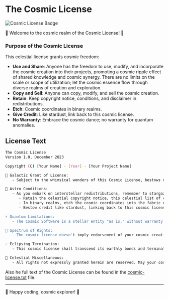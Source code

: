 # The Cosmic License

![Cosmic License Badge](https://img.shields.io/badge/license-Cosmic%20License-blue)

🌌 Welcome to the cosmic realm of the Cosmic License! 🚀

### Purpose of the Cosmic License

This celestial license grants cosmic freedom:

- **Use and Share**: Anyone has the freedom to use, modify, and incorporate the cosmic creation into their projects, promoting a cosmic ripple effect of shared knowledge and cosmic synergy. There are no limits on the scale or scope of utilization; let the cosmic essence flow through diverse realms of creation and exploration.
- **Copy and Sell**: Anyone can copy, modify, and sell the cosmic creation.
- **Retain**: Keep copyright notice, conditions, and disclaimer in redistributions.
- **Etch**: Cosmic coordinates in binary realms.
- **Give Credit**: Like stardust, link back to this cosmic license.
- **No Warranty**: Embrace the cosmic dance; no warranty for quantum anomalies.

## License Text
```bash
The Cosmic License
Version 1.0, December 2023

Copyright (C) [Your Name] - [Year] - [Your Project Name]

🌌 Galactic Grant of License:
   - Subject to the whimsical wonders of this Cosmic License, bestows upon you a celestial, perpetual, non-exclusive license to surf the cosmic waves, traverse nebulae, and engage in the magic of using, copying, modifying, merging, publishing, distributing, sublicensing, and/or selling copies of the Software (referred to as the "Cosmic Software") across the universe.

🚀 Astro Conditions:
   - As you embark on interstellar redistributions, remember to stargaze upon these cosmic coordinates:
      - Retain the celestial copyright notice, this celestial list of conditions, and the following starry disclaimer in all redistributions.
      - In binary realms, etch the cosmic coordinates into the fabric of your documentation and/or other materials accompanying the cosmic transmission.
      - Bestow credit like stardust, linking back to this cosmic license, and reveal if you've conjured changes in the cosmic ethers.

⚡ Quantum Limitations:
   - The Cosmic Software is a stellar entity "as is," without warranty of any kind. In no cosmic event shall the authors or copyright holders be held accountable for any quantum anomalies, temporal shifts, or otherworldly mishaps arising from the Cosmic Software or its transcendental usage.

🌟 Spectrum of Rights:
   - The cosmic license doesn't imply endorsement of your cosmic creations. Let the cosmic dance of creativity unfold in the vastness of the digital cosmos.

☄️ Eclipsing Termination:
   - This cosmic license shall transcend its earthly bonds and terminate automatically if you breach the cosmic harmony by violating any of its ethereal terms.

🌈 Celestial Miscellaneous:
   - All rights not expressly granted herein are reserved. May your cosmic journey be filled with endless discoveries.
```

Also he full text of the Cosmic License can be found in the [cosmic-license.txt](cosmic-license.txt) file.

---

🌟 Happy coding, cosmic explorer! 🌟
